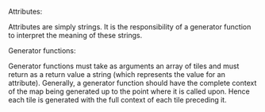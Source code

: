 Attributes:

Attributes are simply strings.  It is the responsibility of a generator function
to interpret the meaning of these strings.


Generator functions:

Generator functions must take as arguments an array of tiles and  must return as
a return value a string (which represents the value for an attribute).
Generally, a generator function should have the complete context of the map
being generated up to the point where it is called upon. Hence each tile is
generated with the full context of each tile preceding it.

